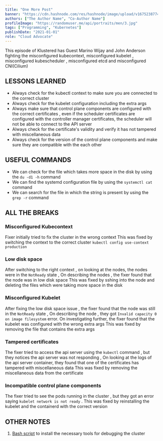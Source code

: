 ```yaml
---
title: "One More Post"
banner: "https://cdn.hashnode.com/res/hashnode/image/upload/v1675238774224/2b12c422-2b51-477a-a8cc-52448a9e1b08.png?w=500&h=262&fit=crop&crop=entropy&auto=compress,format&format=webp"
authors: ["The Author Name", "Co-Author Name"]
profileImage: "https://randomuser.me/api/portraits/men/3.jpg"
tags: ["Programming", "Kubernetes"]
publishDate: "2021-01-01"
role: "Cloud Advocate"
---
```


This episode of Klustered has Guest Marino Wijay and John Anderson fighting the misconfigured kubecontext, misconfigured kubelet , misconfigured kubescheduler , misconfigured etcd and misconfigured CNI(Cilium)

## LESSONS LEARNED

- Always check for the kubectl context to make sure you are connected to the correct cluster
- Always check for the kubelet configuration including the extra args
- Always make sure that control plane components are configured with the correct certificates , even if the scheduler certificates are configured with the controller manager certificates, the scheduler will not be able to connect to the API server
- Always check for the certificate's validity and verify it has not tampered with miscellaneous data
- Always check for the version of the control plane components and make sure they are compatible with the each other

## USEFUL COMMANDS

- We can check for the file which takes more space in the disk by using the `du -d1 -h` command
- We can find the systemd configuration file by using the `systemctl cat` command
- We can search for the file in which the string is present by using the `grep -r` command

## ALL THE BREAKS

### Misconfigured Kubecontext

Fixer initially tried to fix the cluster in the wrong context
This was fixed by switching the context to the correct cluster `kubectl config use-context production`

### Low disk space

After switching to the right context , on looking at the nodes, the nodes were in the `NotReady` state , On describing the nodes , the fixer found that the node was in low disk space
This was fixed by sshing into the node and deleting the files which were taking more space in the disk

### Misconfigured Kubelet

After fixing the low disk space issue , the fixer found that the node was still in the `NotReady` state , On describing the node , they got `Invalid capacity 0 on image filesystem` error.
On investigating further, the fixer found that the kubelet was configured with the wrong extra args
This was fixed by removing the file that contains the extra args

### Tampered certificates

The fixer tried to access the api server using the `kubectl` command , but they notices the api server was not responding , On looking at the logs of the api server container, they found that one of the certificates has tampered with miscellaneous data
This was fixed by removing the miscellaneous data from the certificate

### Incompatible control plane components

The fixer tried to see the pods running in the cluster , but they got an error saying `kubelet network is not ready` .
This was fixed by reinstalling the kubelet and the containerd with the correct version

## OTHER NOTES

1. [Bash script](https://gist.githubusercontent.com/sontek/5b31111d56d30a48dca764fe72fd9b01/raw/e8c51a1e50a5d039b9270e7930c69913c5b87aac/klustered.sh) to install the necessary tools for debugging the cluster

